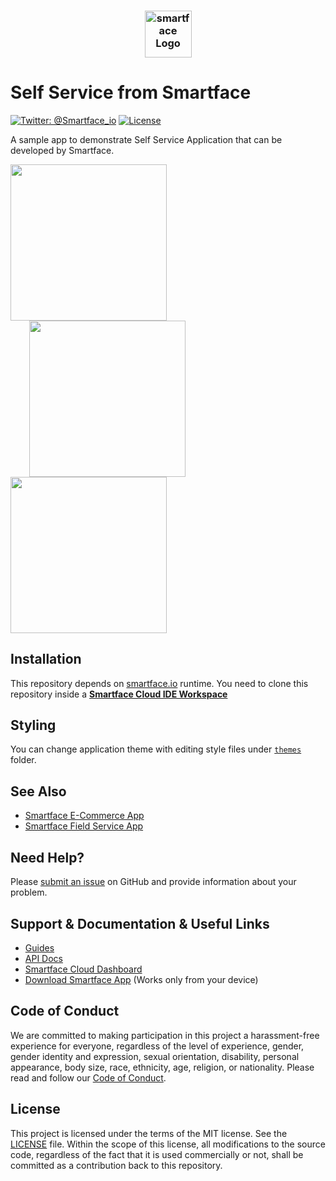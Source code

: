 <h3 align="center">
  <img height=75 src="https://github.com/smartface/sample-self-service/blob/master/temp/smartface_logo.png" alt="smartface Logo" />
</h3>

# Self Service from Smartface
[![Twitter: @Smartface_io](https://img.shields.io/badge/contact-@Smartface_io-blue.svg?style=flat)](https://twitter.com/smartface_io)
[![License](https://img.shields.io/badge/license-MIT-green.svg?style=flat)](https://github.com/smartface/sample-self-service/blob/master/LICENSE)

A sample app to demonstrate Self Service Application that can be developed by Smartface.

<img width=250 src="https://github.com/smartface/sample-self-service/blob/master/temp/sc1.png">
<img width=250 src="https://github.com/smartface/sample-self-service/blob/master/temp/sc2.png" hspace="30">
<img width=250 src="https://github.com/smartface/sample-self-service/blob/master/temp/sc3.png">


## Installation
This repository depends on [smartface.io](https://smartface.io) runtime.
You need to clone this repository inside a [**Smartface Cloud IDE Workspace**](https://cloud.smartface.io/Home/Index)

## Styling
You can change application theme with editing style files under [`themes`](https://github.com/smartface/sample-self-service/tree/master/themes) folder.

## See Also
- [Smartface E-Commerce App](https://github.com/smartface/sample-sparrow)
- [Smartface Field Service App](https://github.com/smartface/sample-field-service)

## Need Help?

Please [submit an issue](https://github.com/smartface/sample-self-service/issues) on GitHub and provide information about your problem.

## Support & Documentation & Useful Links
- [Guides](https://developer.smartface.io)
- [API Docs](https://ref.smartface.io)
- [Smartface Cloud Dashboard](https://cloud.smartface.io)
- [Download Smartface App](https://smf.to/app) (Works only from your device)

## Code of Conduct
We are committed to making participation in this project a harassment-free experience for everyone, regardless of the level of experience, gender, gender identity and expression, sexual orientation, disability, personal appearance, body size, race, ethnicity, age, religion, or nationality.
Please read and follow our [Code of Conduct](https://github.com/smartface/sample-self-service/blob/master/CODE_OF_CONDUCT.md).

## License

This project is licensed under the terms of the MIT license. See the [LICENSE](LICENSE) file. Within the scope of this license, all modifications to the source code, regardless of the fact that it is used commercially or not, shall be committed as a contribution back to this repository.
